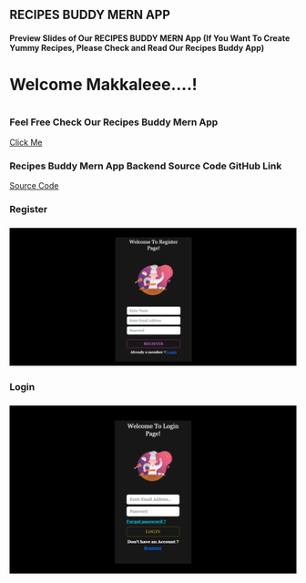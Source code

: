 <h2>RECIPES BUDDY MERN APP</h2>

<h4>Preview Slides of Our RECIPES BUDDY MERN App (If You Want To Create Yummy Recipes, Please Check and Read Our Recipes Buddy App)</h4>

<h1>Welcome Makkaleee....!<h1/>
<h3>Feel Free Check Our Recipes Buddy Mern App</h3>
<a href="https://recipes-buddy-frontend.netlify.app" target="_blank">Click Me<a/>
<br/>
<h3>Recipes Buddy Mern App Backend Source Code GitHub Link </h3>
<a href="https://github.com/KIRUBAHARAN8878M/Recipes-buddy-backend">Source Code<a/>
<br/>
<h3>Register<h3/>
<img src="./register.png" alt="Pay">
<br/>
<h3>Login<h3/>
<img src="./login.png" alt="Home">
<br/>
